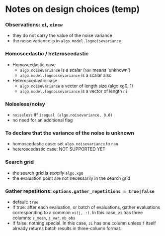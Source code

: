 # Notes on design choices (temp)

### Observations: `xi`, `xinew`

 * they do not carry the value of the noise variance
 * the noise variance is in `algo.model.lognoisevariance`

### Homoscedastic / heteroscedastic

 * Homoscedastic case
    * `algo.noisevariance` is a scalar (`nan` means 'unknown')
    * `algo.model.lognoisevariance` is a scalar also
 * Heteroscedastic case
    * `algo.noisevariance` a vector of length size (algo.xg0, 1)
    * `algo.model.lognoisevariance` is a vector of length `ni`

### Noiseless/noisy

 * `noiseless` iff `isequal (algo.noisevariance, 0.0)`
 * no need for an additional flag

### To declare that the variance of the noise is unknown

 * homoscedastic case: set `algo.noisevariance` to `nan`
 * heteroscedastic case: NOT SUPPORTED YET

### Search grid

 * the search grid is *exactly* `algo.xg0`
 * the evaluation point are not necessarily in the search grid

### Gather repetitions: `options.gather_repetitions = true|false`

 * default: `true`
 * If true: after each evaluation, or batch of evaluations, gather
   evaluations corresponding to a common `xi(j, :)`. In this case, `zi`
   has three columns: `z_mean`, `z_var`, `nb_obs`
 * If false: nothing special. In this case, `zi` has one column unless
   `f` itself already returns batch results in three-column format.
